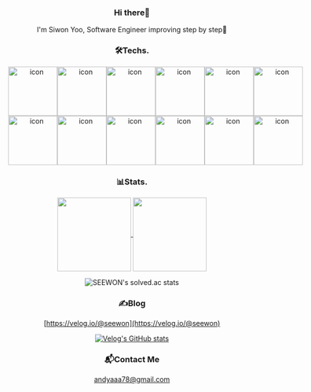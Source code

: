 <div align="center">
  
  ### Hi there👋

 I'm Siwon Yoo, Software Engineer improving step by step🌱
  
</div>



<div align="center">
  
  ### 🛠️Techs.

<div style="display: flex; align-items: flex-start;">
  <img src="https://techstack-generator.vercel.app/cpp-icon.svg" alt="icon" width="100" height="100" />
  <img src="https://techstack-generator.vercel.app/python-icon.svg" alt="icon" width="100" height="100" />
  <img src="https://techstack-generator.vercel.app/js-icon.svg" alt="icon" width="100" height="100" />
  <img src="https://techstack-generator.vercel.app/ts-icon.svg" alt="icon" width="100" height="100" />
  <img src="https://techstack-generator.vercel.app/react-icon.svg" alt="icon" width="100" height="100" />
  <img src="https://techstack-generator.vercel.app/redux-icon.svg" alt="icon" width="100" height="100" />
</div>
<div style="display: flex; align-items: flex-start;">
  <img src="https://techstack-generator.vercel.app/docker-icon.svg" alt="icon" width="100" height="100" />
  <img src="https://techstack-generator.vercel.app/aws-icon.svg" alt="icon" width="100" height="100" />
  <img src="https://techstack-generator.vercel.app/restapi-icon.svg" alt="icon" width="100" height="100" />
  <img src="https://techstack-generator.vercel.app/mysql-icon.svg" alt="icon" width="100" height="100" />
  <img src="https://techstack-generator.vercel.app/github-icon.svg" alt="icon" width="100" height="100" />
  <img src="https://techstack-generator.vercel.app/prettier-icon.svg" alt="icon" width="100" height="100" />
</div>

<!-- <div style="display: flex; align-items: flex-start;"><img src="https://techstack-generator.vercel.app/cpp-icon.svg" alt="icon" width="100" height="100" /><img src="https://techstack-generator.vercel.app/js-icon.svg" alt="icon" width="100" height="100" /><img src="https://techstack-generator.vercel.app/ts-icon.svg" alt="icon" width="100" height="100" /><img src="https://techstack-generator.vercel.app/react-icon.svg" alt="icon" width="100" height="100" /><img src="https://techstack-generator.vercel.app/redux-icon.svg" alt="icon" width="100" height="100" /><img src="https://techstack-generator.vercel.app/prettier-icon.svg" alt="icon" width="100" height="100" /><img src="https://techstack-generator.vercel.app/github-icon.svg" alt="icon" width="100" height="100" /></div> -->  
  
</div>



<div align="center">
  
### 📊Stats.
<p align="center">
  <a href="https://github.com/SEEWON">
    <img align="center" height=150 src="https://github-readme-stats.vercel.app/api/top-langs/?username=SEEWON&layout=compact&theme=rose_pine&hide=jupyter%20notebook" />
  </a>
  <a href="https://github.com/SEEWON">
    <img align="center" height=150 src="https://github-readme-stats.vercel.app/api?username=SEEWON&hide=${가릴항목}&theme=rose_pine" />
  </a>
</p>

</div>

<div align="center" style="text-align:center">

![SEEWON's solved.ac stats](https://github-readme-solvedac.hyp3rflow.vercel.app/api/?handle=andyaaa78)

</div>



<div align="center" style="text-align:center">
  
  ### ✍️Blog
[https://velog.io/@seewon](https://velog.io/@seewon)
  
<!-- [![Velog's GitHub stats](https://velog-readme-stats.vercel.app/api?name=seewon&tag=리액트)](https://velog.io/@seewon/너네-무슨-사이야..-React-React-Native) -->
[![Velog's GitHub stats](https://velog-readme-stats.vercel.app/api/list?name=seewon)](https://velog.io/@seewon) 

  
</div>



<div align="center">
  
  ### 📬️Contact Me

 andyaaa78@gmail.com
  
</div>
<!--
**SEEWON/SEEWON** is a ✨ _special_ ✨ repository because its `README.md` (this file) appears on your GitHub profile.

Here are some ideas to get you started:

- 🔭 I’m currently working on ...
- 🌱 I’m currently learning ...
- 👯 I’m looking to collaborate on ...
- 🤔 I’m looking for help with ...
- 💬 Ask me about ...
- 📫 How to reach me: ...
- 😄 Pronouns: ...
- ⚡ Fun fact: ...
-->
